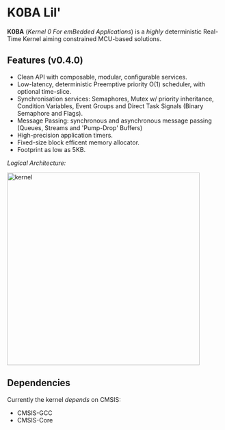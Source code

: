 # K0BA Lil' 

**K0BA** (_Kernel 0 For emBedded Applications_) is a _highly_ deterministic Real-Time Kernel aiming constrained MCU-based solutions. 

## Features (v0.4.0)

- Clean API with composable, modular, configurable services.
- Low-latency, deterministic Preemptive priority O(1) scheduler, with optional time-slice. 
- Synchronisation services: Semaphores, Mutex w/ priority inheritance, Condition Variables, Event Groups and Direct Task Signals (Binary Semaphore and Flags).
- Message Passing: synchronous and asynchronous message passing (Queues, Streams and 'Pump-Drop' Buffers)
- High-precision application timers.
- Fixed-size block efficent memory allocator.
- Footprint as low as 5KB. 

*Logical Architecture:*

<img width="450" alt="kernel" src="https://github.com/antoniogiacomelli/K0BA_Lite/blob/master/layeredkernel.png">

 
## Dependencies

Currently the kernel _depends_ on CMSIS:

* CMSIS-GCC
* CMSIS-Core
